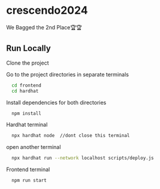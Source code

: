 # crescendo2024
We Bagged the 2nd Place🏆🏆
## Run Locally

Clone the project

Go to the project directories in separate terminals

```bash
  cd frontend
  cd hardhat
```

Install dependencies for both directories

```bash
  npm install
```

Hardhat terminal
```bash
  npx hardhat node  //dont close this terminal
```
open another terminal
```bash
  npx hardhat run --network localhost scripts/deploy.js
```
Frontend terminal
```bash
  npm run start
```
